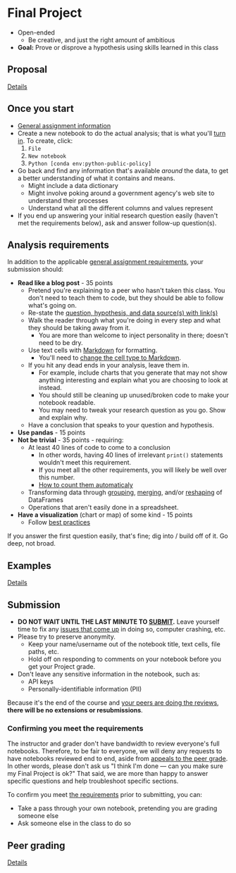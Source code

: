 # Final Project

- Open-ended
  - Be creative, and just the right amount of ambitious
- **Goal:** Prove or disprove a hypothesis using skills learned in this class

## Proposal

[Details](final_project/proposal.md)

## Once you start

- [General assignment information](assignments.md)
- Create a new notebook to do the actual analysis; that is what you'll [turn in](#submission). To create, click:
  1. `File`
  1. `New notebook`
  1. `Python [conda env:python-public-policy]`
- Go back and find any information that's available _around_ the data, to get a better understanding of what it contains and means.
  - Might include a data dictionary
  - Might involve poking around a government agency's web site to understand their processes
  - Understand what all the different columns and values represent
- If you end up answering your initial research question easily (haven't met the requirements below), ask and answer follow-up question(s).

## Analysis requirements

In addition to the applicable [general assignment requirements](syllabus.md#assignment-scoring), your submission should:

<!-- make sure edits here are reflected in extras/scripts/final_project_check.py -->

- **Read like a blog post** - 35 points
  - Pretend you're explaining to a peer who hasn't taken this class. You don't need to teach them to code, but they should be able to follow what's going on.
  - Re-state the [question, hypothesis, and data source(s) with link(s)](final_project/proposal.md#format)
  - Walk the reader through what you're doing in every step and what they should be taking away from it.
    - You are more than welcome to inject personality in there; doesn't need to be dry.
  - Use text cells with [Markdown](https://www.markdownguide.org/basic-syntax/) for formatting.
    - You'll need to [change the cell type to Markdown](https://jupyter-notebook.readthedocs.io/en/stable/examples/Notebook/Working%20With%20Markdown%20Cells.html#Markdown-Cells).
  - If you hit any dead ends in your analysis, leave them in.
    - For example, include charts that you generate that may not show anything interesting and explain what you are choosing to look at instead.
    - You should still be cleaning up unused/broken code to make your notebook readable.
    - You may need to tweak your research question as you go. Show and explain why.
  - Have a conclusion that speaks to your question and hypothesis.
- **Use pandas** - 15 points
- **Not be trivial** - 35 points - requiring:
  - At least 40 lines of code to come to a conclusion
    - In other words, having 40 lines of irrelevant `print()` statements wouldn't meet this requirement.
    - If you meet all the other requirements, you will likely be well over this number.
    - [How to count them automaticaly](final_project/resources.md#counting-lines-of-code)
  - Transforming data through [grouping](https://pandas.pydata.org/pandas-docs/stable/user_guide/groupby.html), [merging](https://pandas.pydata.org/pandas-docs/stable/user_guide/merging.html#database-style-dataframe-or-named-series-joining-merging), and/or [reshaping](https://pandas.pydata.org/docs/user_guide/reshaping.html) of DataFrames
  - Operations that aren't easily done in a spreadsheet.
- **Have a visualization** (chart or map) of some kind - 15 points
  - Follow [best practices](https://xdgov.github.io/data-design-standards/)

If you answer the first question easily, that's fine; dig into / build off of it. Go deep, not broad.

## Examples

[Details](final_project/examples.md)

## Submission

- **DO NOT WAIT UNTIL THE LAST MINUTE TO [SUBMIT](assignments.md#submission).** Leave yourself time to fix any [issues that come up](assignments.md#common-issues) in doing so, computer crashing, etc.
- Please try to preserve anonymity.
  - Keep your name/username out of the notebook title, text cells, file paths, etc.
  - Hold off on responding to comments on your notebook before you get your Project grade.
- Don't leave any sensitive information in the notebook, such as:
  - API keys
  - Personally-identifiable information (PII)

Because it's the end of the course and [your peers are doing the reviews](final_project/peer_grading.md), **there will be no extensions or resubmissions**.

### Confirming you meet the requirements

The instructor and grader don't have bandwidth to review everyone's full notebooks. Therefore, to be fair to everyone, we will deny any requests to have notebooks reviewed end to end, aside from [appeals to the peer grade](final_project/peer_grading.md). In other words, please don't ask us "I think I'm done — can you make sure my Final Project is ok?" That said, we are more than happy to answer specific questions and help troubleshoot specific sections.

To confirm you meet [the requirements](#analysis-requirements) prior to submitting, you can:

- Take a pass through your own notebook, pretending you are grading someone else
- Ask someone else in the class to do so



## Peer grading

[Details](final_project/peer_grading.md)
